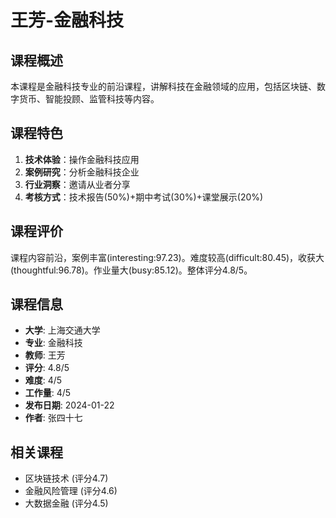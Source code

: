 # 王芳-金融科技

## 课程概述
本课程是金融科技专业的前沿课程，讲解科技在金融领域的应用，包括区块链、数字货币、智能投顾、监管科技等内容。

## 课程特色
1. **技术体验**：操作金融科技应用
2. **案例研究**：分析金融科技企业
3. **行业洞察**：邀请从业者分享
4. **考核方式**：技术报告(50%)+期中考试(30%)+课堂展示(20%)

## 课程评价
课程内容前沿，案例丰富(interesting:97.23)。难度较高(difficult:80.45)，收获大(thoughtful:96.78)。作业量大(busy:85.12)。整体评分4.8/5。

## 课程信息
- **大学**: 上海交通大学
- **专业**: 金融科技
- **教师**: 王芳
- **评分**: 4.8/5
- **难度**: 4/5
- **工作量**: 4/5
- **发布日期**: 2024-01-22
- **作者**: 张四十七

## 相关课程
- 区块链技术 (评分4.7)
- 金融风险管理 (评分4.6)
- 大数据金融 (评分4.5)